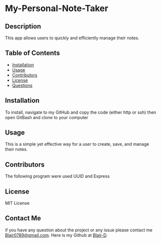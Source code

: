 # My-Personal-Note-Taker

## Description
  This app allows users to quickly and efficiently manage their notes.  

  ## Table of Contents
  - [Installation](#installation)
  - [Usage](#usage)
  - [Contributors](#contributors)
  - [License](#license)
  - [Questions](#questions)
  

  ## Installation
  To install, navigate to my GitHub and copy the code (either http or ssh) then open GitBash and clone to your computer

  ## Usage
  This is a simple yet effective way for a user to create, save, and manage their notes. 

  ## Contributors
  The following program were used UUID and Express

  ## License
  MIT License

  ## Contact Me
  if you have any question about the project or any issue please contact me [Blair0789@gmail.com](mailto:blair0789@gmail.com). Here is my Github at [Blair-D](https://github.com/Blair-D).